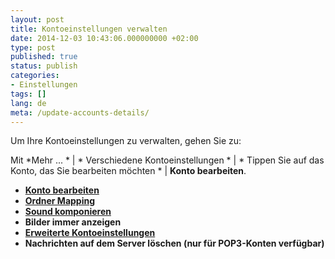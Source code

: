 ```yaml
---
layout: post
title: Kontoeinstellungen verwalten
date: 2014-12-03 10:43:06.000000000 +02:00
type: post
published: true
status: publish
categories:
- Einstellungen
tags: []
lang: de
meta: /update-accounts-details/
---
```


Um Ihre Kontoeinstellungen zu verwalten, gehen Sie zu:

Mit *Mehr ... * \| * Verschiedene Kontoeinstellungen * \| * Tippen Sie auf das Konto, das Sie bearbeiten möchten * \| **Konto bearbeiten**.

* **[Konto bearbeiten](/edit-account/)**
* **[Ordner Mapping](/map-folder-to-provider/)**
* **[Sound komponieren](/deaktivieren-outgoing-sound/)**
* **Bilder immer anzeigen**
* **[Erweiterte Kontoeinstellungen](/advanced-account-settings/)**
* **Nachrichten auf dem Server löschen (nur für POP3-Konten verfügbar)**
